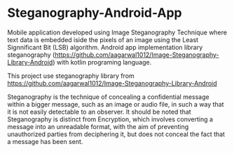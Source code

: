# Steganography-Android-App

Mobile application developed using Image Steganography Technique where text data is embedded iside the pixels of an image using the Least Signnificant Bit (LSB) algorithm.
Android app implementation library steganography (https://github.com/aagarwal1012/Image-Steganography-Library-Android) with kotlin programing language.



This project use steganography library from https://github.com/aagarwal1012/Image-Steganography-Library-Android

Steganography is the technique of concealing a confidential message within a bigger message, such as an image or audio file, in such a way that it is not easily detectable to an observer. It should be noted that Steganography is distinct from Encryption, which involves converting a message into an unreadable format, with the aim of preventing unauthorized parties from deciphering it, but does not conceal the fact that a message has been sent.